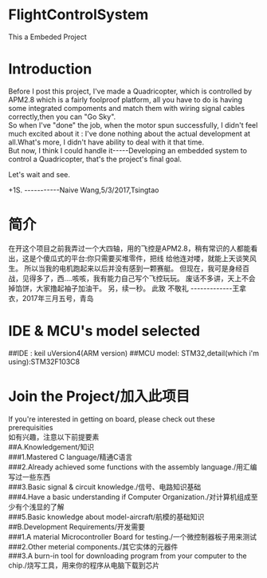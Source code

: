 # FlightControlSystem
This a Embeded Project
# Introduction
Before I post this project, I've made a Quadricopter, which is controlled by APM2.8 which is a fairly foolproof platform, 
all you have to do is having some integrated compoments and match them with wiring signal cables correctly,then you can "Go Sky".    
So when I've "done" the job, when the motor spun successfully, I didn't feel much excited about it : I've done
nothing about the actual development at all.What's more, I didn't have ability to deal with it that time.   
But now, I think I could handle it-----Developing an embedded system to control a Quadricopter, that's the project's final goal.

Let's wait and see.

+1S.
              -----------Naive Wang,5/3/2017,Tsingtao
# 简介
在开这个项目之前我弄过一个大四轴，用的飞控是APM2.8，稍有常识的人都能看出，这是个傻瓜式的平台:你只需要买堆零件，把线
给他连对喽，就能上天谈笑风生。
所以当我的电机跑起来以后并没有感到一颗赛艇。
但现在，我可是身经百战，见得多了，西....咳咳，我有能力自己写个飞控玩玩。
废话不多讲，天上不会掉馅饼，大家撸起袖子加油干。
另，续一秒。
此致
            不敬礼
            -------------王拿衣，2017年三月五号，青岛
# IDE & MCU's model selected
##IDE : keil uVersion4(ARM version)
##MCU model: STM32,detail(which i'm using):STM32F103C8
# Join the Project/加入此项目
If you're interested in getting on board, please check out these prerequisities  
如有兴趣，注意以下前提要素  
##A.Knowledgement/知识  
###1.Mastered C language/精通C语言  
###2.Already achieved some functions with the assembly language./用汇编写过一些东西  
###3.Basic signal & circuit knowledge./信号、电路知识基础  
###4.Have a basic understanding if Computer Organization./对计算机组成至少有个浅显的了解  
###5.Basic knowledge about model-aircraft/航模的基础知识  
##B.Development Requirements/开发需要  
###1.A material Microcontroller Board for testing./一个微控制器板子用来测试  
###2.Other meterial components./其它实体的元器件  
###3.A burn-in tool for downloading program from your computer to the chip./烧写工具，用来你的程序从电脑下载到芯片  
